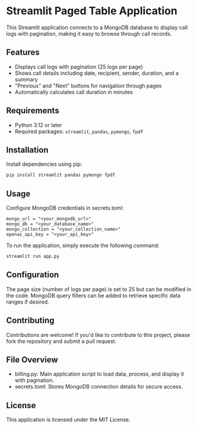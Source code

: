 # Streamlit Paged Table Application

This Streamlit application connects to a MongoDB database to display call logs with pagination, making it easy to browse through call records.

## Features

- Displays call logs with pagination (25 logs per page)
- Shows call details including date, recipient, sender, duration, and a summary
- "Previous" and "Next" buttons for navigation through pages
- Automatically calculates call duration in minutes
  
## Requirements

- Python 3.12 or later
- Required packages: `streamlit`, `pandas`, `pymongo`, `fpdf`

## Installation

Install dependencies using pip:
```bash
pip install streamlit pandas pymongo fpdf
```
## Usage

Configure MongoDB credentials in secrets.toml:

```
mongo_url = "<your_mongodb_url>"
mongo_db = "<your_database_name>"
mongo_collection = "<your_collection_name>"
openai_api_key = "<your_api_key>"
```

To run the application, simply execute the following command:

```bash
streamlit run app.py
```

## Configuration

The page size (number of logs per page) is set to 25 but can be modified in the code.
MongoDB query filters can be added to retrieve specific data ranges if desired.

## Contributing

Contributions are welcome! If you'd like to contribute to this project, please fork the repository and submit a pull request.

## File Overview

- billing.py: Main application script to load data, process, and display it with pagination.
- secrets.toml: Stores MongoDB connection details for secure access.

## License

This application is licensed under the MIT License.
